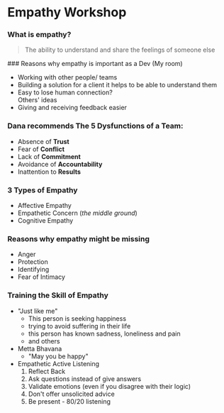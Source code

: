 # Empathy Workshop
### What is empathy?
  
> The ability to understand and share the feelings of someone else
  
### Reasons why empathy is important as a Dev (My room)
- Working with other people/ teams
- Building a solution for a client it helps to be able to understand them
- Easy to lose human connection?  
Others' ideas  
- Giving and receiving feedback easier

### Dana recommends The 5 Dysfunctions of a Team:  
- Absence of **Trust**  
- Fear of **Conflict**  
- Lack of **Commitment**  
- Avoidance of **Accountability**  
- Inattention to **Results**  

### 3 Types of Empathy
- Affective Empathy
- Empathetic Concern (_the middle ground_)
- Cognitive Empathy

### Reasons why empathy might be missing
- Anger
- Protection
- Identifying
- Fear of Intimacy

### Training the Skill of Empathy
- "Just like me"
    - This person is seeking happiness
    - trying to avoid suffering in their life
    - this person has known sadness, loneliness and pain
    - and others
- Metta Bhavana
    - "May you be happy"
- Empathetic Active Listening
    1. Reflect Back
    2. Ask questions instead of give answers
    3. Validate emotions (even if you disagree with their logic)
    4. Don't offer unsolicited advice
    5. Be present - 80/20 listening